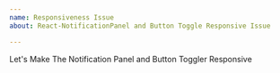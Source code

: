```yaml
---
name: Responsiveness Issue
about: React-NotificationPanel and Button Toggle Responsive Issue

---
```


Let's Make The Notification Panel and Button Toggler Responsive
